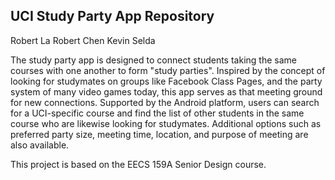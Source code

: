UCI Study Party App Repository
----------------------------------------------------------------------------------------------------------------------
Robert La
Robert Chen
Kevin Selda

The study party app is designed to connect students taking the same courses with one another to form "study parties". Inspired by the concept of looking for studymates on groups like Facebook Class Pages, and the party system of many video games today, this app serves as that meeting ground for new connections. Supported by the Android platform, users can search for a UCI-specific course and find the list of other students in the same course who are likewise looking for studymates. Additional options such as preferred party size, meeting time, location, and purpose of meeting are also available. 

This project is based on the EECS 159A Senior Design course.
